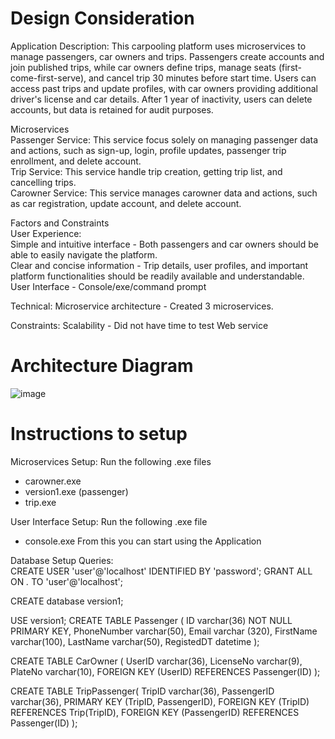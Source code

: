 Design Consideration
====================
Application Description:
This carpooling platform uses microservices to manage passengers, car owners and trips. Passengers create accounts and join published trips, while car owners define trips, manage seats (first-come-first-serve), and cancel trip 30 minutes before start time. Users can access past trips and update profiles, with car owners providing additional driver's license and car details. After 1 year of inactivity, users can delete accounts, but data is retained for audit purposes.

Microservices <br>
Passenger Service: This service focus solely on managing passenger data and actions, such as sign-up, login, profile updates, passenger trip enrollment, and delete account. <br>
Trip Service: This service handle trip creation, getting trip list, and cancelling trips. <br>
Carowner Service: This service manages carowner data and actions, such as car registration, update account, and delete account. <br>

Factors and Constraints <br>
User Experience: <br>
Simple and intuitive interface - Both passengers and car owners should be able to easily navigate the platform. <br>
Clear and concise information  - Trip details, user profiles, and important platform functionalities should be readily available and understandable. <br>
User Interface                 - Console/exe/command prompt 

Technical:
Microservice architecture      - Created 3 microservices.

Constraints:
Scalability                    - Did not have time to test Web service

Architecture Diagram
====================
![image](https://github.com/koayyiting/ETI_ASG1_KoayYiTing/assets/93900494/322616d1-19a8-40ea-b1a7-d99bf4ecdd87)

Instructions to setup
=====================
Microservices Setup:
Run the following .exe files
- carowner.exe
- version1.exe (passenger)
- trip.exe

User Interface Setup:
Run the following .exe file
- console.exe
From this you can start using the Application

Database Setup Queries: <br>
CREATE USER 'user'@'localhost' IDENTIFIED BY 'password';
GRANT ALL ON *.* TO 'user'@'localhost';

CREATE database version1;

USE version1;
CREATE TABLE Passenger (
ID varchar(36) NOT NULL PRIMARY KEY,
PhoneNumber varchar(50), 
Email varchar (320),
FirstName varchar(100), 
LastName varchar(50),
RegistedDT datetime
);

CREATE TABLE CarOwner (
UserID varchar(36),
LicenseNo varchar(9),
PlateNo varchar(10), 
FOREIGN KEY (UserID) REFERENCES Passenger(ID)
);

CREATE TABLE TripPassenger(
	TripID varchar(36),
    PassengerID varchar(36),
    PRIMARY KEY (TripID, PassengerID),
    FOREIGN KEY (TripID) REFERENCES Trip(TripID),
    FOREIGN KEY (PassengerID) REFERENCES Passenger(ID)
);
